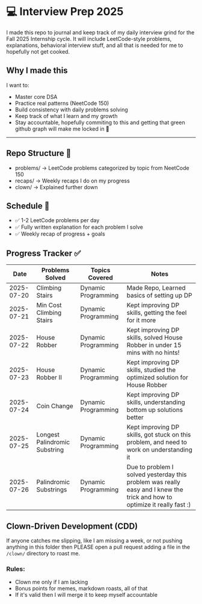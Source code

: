 # 💻 Interview Prep 2025

I made this repo to journal and keep track of my daily interview grind for the Fall 2025 Internship cycle. It will include LeetCode-style problems, explanations, behavioral interview stuff, and all that is needed for me to hopefully not get cooked.

## Why I made this

I want to:  
- Master core DSA
- Practice real patterns (NeetCode 150)
- Build consistency with daily problems solving  
- Keep track of what I learn and my growth
- Stay accountable, hopefully commiting to this and getting that green github graph will make me locked in 💚

---

## Repo Structure 📁
- problems/ -> LeetCode problems categorized by topic from NeetCode 150
- recaps/ -> Weekly recaps I do on my progress
- clown/ -> Explained further down  

## Schedule 📆

- ✅ 1-2 LeetCode problems per day  
- ✅ Fully written explanation for each problem I solve  
- ✅ Weekly recap of progress + goals

## Progress Tracker ✅
| Date       | Problems Solved       | Topics Covered     | Notes                           |
|------------|------------------------|---------------------|----------------------------------|
| 2025-07-20 | Climbing Stairs        | Dynamic Programming | Made Repo, Learned basics of setting up DP  |
| 2025-07-21 | Min Cost Climbing Stairs      | Dynamic Programming | Kept improving DP skills, getting the feel for it more |
| 2025-07-22 | House Robber      | Dynamic Programming | Kept improving DP skills, solved House Robber in under 15 mins with no hints! |
| 2025-07-23 | House Robber II      | Dynamic Programming | Kept improving DP skills, studied the optimized solution for House Robber |
| 2025-07-24 | Coin Change      | Dynamic Programming | Kept improving DP skills, understanding bottom up solutions better |
| 2025-07-25 | Longest Palindromic Substring      | Dynamic Programming | Kept improving DP skills, got stuck on this problem, and need to work on understanding it |
| 2025-07-26 | Palindromic Substrings      | Dynamic Programming | Due to problem I solved yesterday this problem was really easy and I knew the trick and how to optimize it really fast :) |

## Clown-Driven Development (CDD)

If anyone catches me slipping, like I am missing a week, or not pushing anything in this folder then PLEASE open a pull request adding a file in the `/clown/` directory to roast me.

### Rules:
- Clown me only if I am lacking  
- Bonus points for memes, markdown roasts, all of that  
- If it's valid then I will merge it to keep myself accountable
